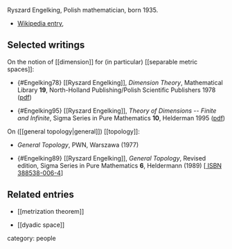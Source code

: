 Ryszard Engelking, Polish mathematician, born 1935.


* [Wikipedia entry](https://en.wikipedia.org/wiki/Ryszard_Engelking), 

## Selected writings

On the notion of [[dimension]] for (in particular) [[separable metric spaces]]:

* {#Engelking78} [[Ryszard Engelking]], _Dimension Theory_, Mathematical Library **19**, North-Holland Publishing/Polish Scientific Publishers 1978 ([pdf](https://www.maths.ed.ac.uk/~v1ranick/papers/engelking.pdf))

* {#Engelking95} [[Ryszard Engelking]], _Theory of Dimensions -- Finite and Infinite_, Sigma Series in Pure Mathematics **10**, Helderman 1995 ([pdf](http://www.gbv.de/dms/goettingen/187241074.pdf))

On ([[general topology|general]]) [[topology]]:

* _General Topology_, PWN, Warszawa (1977)

* {#Engelking89} [[Ryszard Engelking]], *General Topology*, Revised edition, Sigma Series in Pure Mathematics **6**, Heldermann (1989) &lbrack;[ ISBN 388538-006-4](https://www.heldermann.de/SSPM/SSPM06/sspm06.htm)&rbrack;



## Related entries

* [[metrization theorem]]

* [[dyadic space]]

category: people